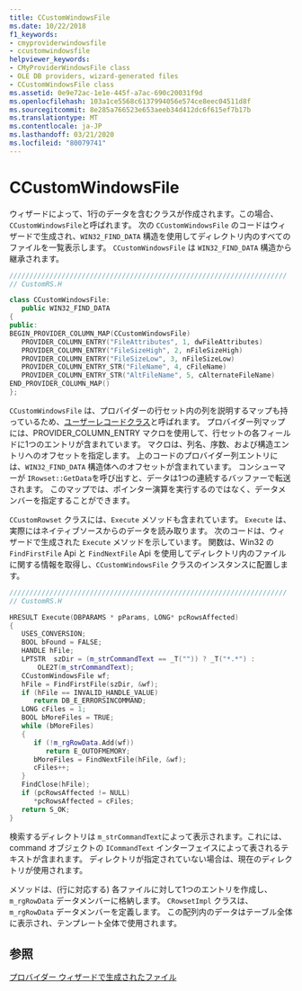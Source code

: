 ```yaml
---
title: CCustomWindowsFile
ms.date: 10/22/2018
f1_keywords:
- cmyproviderwindowsfile
- ccustomwindowsfile
helpviewer_keywords:
- CMyProviderWindowsFile class
- OLE DB providers, wizard-generated files
- CCustomWindowsFile class
ms.assetid: 0e9e72ac-1e1e-445f-a7ac-690c20031f9d
ms.openlocfilehash: 103a1ce5568c6137994056e574ce8eec04511d8f
ms.sourcegitcommit: 8e285a766523e653aeeb34d412dc6f615ef7b17b
ms.translationtype: MT
ms.contentlocale: ja-JP
ms.lasthandoff: 03/21/2020
ms.locfileid: "80079741"
---
```

# <a name="ccustomwindowsfile"></a>CCustomWindowsFile

ウィザードによって、1行のデータを含むクラスが作成されます。この場合、`CCustomWindowsFile`と呼ばれます。 次の `CCustomWindowsFile` のコードはウィザードで生成され、`WIN32_FIND_DATA` 構造を使用してディレクトリ内のすべてのファイルを一覧表示します。 `CCustomWindowsFile` は `WIN32_FIND_DATA` 構造から継承されます。

```cpp
/////////////////////////////////////////////////////////////////////
// CustomRS.H

class CCustomWindowsFile:
   public WIN32_FIND_DATA
{
public:
BEGIN_PROVIDER_COLUMN_MAP(CCustomWindowsFile)
   PROVIDER_COLUMN_ENTRY("FileAttributes", 1, dwFileAttributes)
   PROVIDER_COLUMN_ENTRY("FileSizeHigh", 2, nFileSizeHigh)
   PROVIDER_COLUMN_ENTRY("FileSizeLow", 3, nFileSizeLow)
   PROVIDER_COLUMN_ENTRY_STR("FileName", 4, cFileName)
   PROVIDER_COLUMN_ENTRY_STR("AltFileName", 5, cAlternateFileName)
END_PROVIDER_COLUMN_MAP()
};
```

`CCustomWindowsFile` は、プロバイダーの行セット内の列を説明するマップも持っているため、[ユーザーレコードクラス](../../data/oledb/user-record.md)と呼ばれます。 プロバイダー列マップには、PROVIDER_COLUMN_ENTRY マクロを使用して、行セットの各フィールドに1つのエントリが含まれています。 マクロは、列名、序数、および構造エントリへのオフセットを指定します。 上のコードのプロバイダー列エントリには、`WIN32_FIND_DATA` 構造体へのオフセットが含まれています。 コンシューマーが `IRowset::GetData`を呼び出すと、データは1つの連続するバッファーで転送されます。 このマップでは、ポインター演算を実行するのではなく、データメンバーを指定することができます。

`CCustomRowset` クラスには、`Execute` メソッドも含まれています。 `Execute` は、実際にはネイティブソースからのデータを読み取ります。 次のコードは、ウィザードで生成された `Execute` メソッドを示しています。 関数は、Win32 の `FindFirstFile` Api と `FindNextFile` Api を使用してディレクトリ内のファイルに関する情報を取得し、`CCustomWindowsFile` クラスのインスタンスに配置します。

```cpp
/////////////////////////////////////////////////////////////////////
// CustomRS.H

HRESULT Execute(DBPARAMS * pParams, LONG* pcRowsAffected)
{
   USES_CONVERSION;
   BOOL bFound = FALSE;
   HANDLE hFile;
   LPTSTR  szDir = (m_strCommandText == _T("")) ? _T("*.*") :
       OLE2T(m_strCommandText);
   CCustomWindowsFile wf;
   hFile = FindFirstFile(szDir, &wf);
   if (hFile == INVALID_HANDLE_VALUE)
      return DB_E_ERRORSINCOMMAND;
   LONG cFiles = 1;
   BOOL bMoreFiles = TRUE;
   while (bMoreFiles)
   {
      if (!m_rgRowData.Add(wf))
         return E_OUTOFMEMORY;
      bMoreFiles = FindNextFile(hFile, &wf);
      cFiles++;
   }
   FindClose(hFile);
   if (pcRowsAffected != NULL)
      *pcRowsAffected = cFiles;
   return S_OK;
}
```

検索するディレクトリは `m_strCommandText`によって表示されます。これには、command オブジェクトの `ICommandText` インターフェイスによって表されるテキストが含まれます。 ディレクトリが指定されていない場合は、現在のディレクトリが使用されます。

メソッドは、(行に対応する) 各ファイルに対して1つのエントリを作成し、`m_rgRowData` データメンバーに格納します。 `CRowsetImpl` クラスは、`m_rgRowData` データメンバーを定義します。 この配列内のデータはテーブル全体に表示され、テンプレート全体で使用されます。

## <a name="see-also"></a>参照

[プロバイダー ウィザードで生成されたファイル](../../data/oledb/provider-wizard-generated-files.md)<br/>
